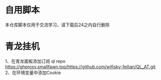 # 自用脚本

本仓库脚本仅用于交流学习，请下载后24之内自行删除

# 青龙挂机
1、在青龙面板添加订阅
ql repo https://ghproxy.smallfawn.top/https://github.com/wifisky-feilian/QL_AT.git
2、在环境变量中添加Cookie
